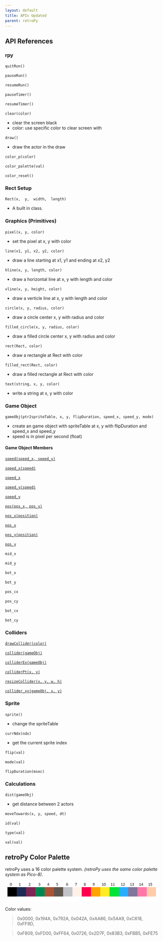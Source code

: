 ```yaml
---
layout: default
title: APIs Updated
parent: retroPy
---
```




## API References

### rpy

`quitRun()`

`pauseRun()`

`resumeRun()`

`pauseTimer()`

`resumeTimer()`

`clear(color)`
- clear the screen black
- color: use specific color to clear screen with

`draw()`
- draw the actor in the draw

`color_p(color)`

`color_palette(val)`

`color_reset()`

### Rect Setup

`Rect(x,  y,  width,  length)`
- A built in class.

### Graphics (Primitives)
`pixel(x, y, color)`
- set the pixel at x, y with color

`line(x1, y1, x2, y2, color)`
- draw a line starting at x1, y1 and ending at x2, y2

`hline(x, y, length, color)`
- draw a horizontal line at x, y with length and color

`vline(x, y, height, color)`
- draw a verticle line at x, y with length and color

`circle(x, y, radius, color)`
- draw a circle center x, y with radius and color 

`filled_circle(x, y, radius, color)`
- draw a filled circle center x, y with radius and color 

`rect(Rect, color)`
- draw a rectangle at Rect with color 

`filled_rect(Rect, color)`
- draw a filled rectangle at Rect with color 

`text(string, x, y, color)`
- write a string at x, y with color


### Game Object

`gameObj(ptr2spriteTable, x, y, flipDuration, speed_x, speed_y, mode)`
- create an game object with spriteTable at x, y with flipDuration and speed_x and speed_y
- speed is in pixel per second (float)

#### Game Object Members

[`speed(speed_x, speed_y)`](## "gameObj speed x direction and y direction")

[`speed_x(speed)`](## "get gameObj speed in the x direction")

[`speed_x`](## "get gameObj speed x direction")

[`speed_y(speed)`](## "set gameObj speed in the y direction")
 
[`speed_y`](## "get gameObj speed y direction")

[`pos(pos_x, pos_y)`](## "set gameObj position")

[`pos_x(position)`](## "set gameObj x position")

[`pos_x`](## "get gameObj x position")

[`pos_y(position)`](## "set gameObj y position")

[`pos_y`](## "get gameObj y position")

`mid_x`

`mid_y`

`bot_x`

`bot_y`

`pos_cx`

`pos_cy`

`bot_cx`

`bot_cy`

### Colliders

[`drawCollider(color)`](## "draw a rectangle to represent the collider")

[`collider(gameObj)`](## "check if gameObj collides with another")

[`colliderEx(gameObj)`](## "similar to collider with extra info")

[`colliderPt(x, y)`](## "check if a point is inside the gameObj collider")

[`resizeCollider(x, y, w, h)`](## "resize the gameObj collider")

[`collider_xy(gameObj, x, y)`](## "check if gameObj collides with another position x, y")

### Sprite

`sprite()`
- change the spriteTable

`currNdx(ndx)`
- get the current sprite index

`flip(val)`

`mode(val)`

`flipDuration(msec)`

### Calculations

`dist(gameObj)`
- get distance between 2 actors

`moveTowards(x, y, speed, dt)`

`id(val)`

`type(val)`

`val(val)`

## retroPy Color Palette

retroPy uses a 16 color palette system.
_(retroPy uses the same color palette system as Pico-8)._

![img-description](/assets/images/color_pallet.png)

Color values:

> 0x0000, 0x194A, 0x792A, 0x042A, 0xAA86, 0x5AA9, 0xC618, 0xFF9D,

> 0xF809, 0xFD00, 0xFF64, 0x0726, 0x2D7F, 0x83B3, 0xFBB5, 0xFE75